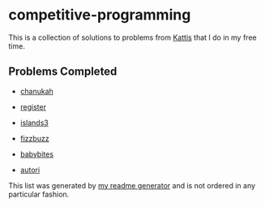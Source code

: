 # competitive-programming

This is a collection of solutions to problems from [Kattis](https://open.kattis.com) that I do in my free time.

## Problems Completed
- [chanukah](https://www.github.com/bradendubois/tree/master/competitive-programming/chanukah)

- [register](https://www.github.com/bradendubois/tree/master/competitive-programming/register)

- [islands3](https://www.github.com/bradendubois/tree/master/competitive-programming/islands3)

- [fizzbuzz](https://www.github.com/bradendubois/tree/master/competitive-programming/fizzbuzz)

- [babybites](https://www.github.com/bradendubois/tree/master/competitive-programming/babybites)

- [autori](https://www.github.com/bradendubois/tree/master/competitive-programming/autori)



This list was generated by [my readme generator](https://github.com/bradendubois/competitive-programming/blob/master/generate_readme.cpp) and is not ordered in any particular fashion.